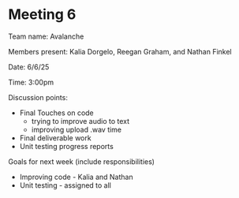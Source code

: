 # Meeting 6

Team name: Avalanche

Members present: Kalia Dorgelo, Reegan Graham, and Nathan Finkel

Date: 6/6/25

Time: 3:00pm

Discussion points:

*   Final Touches on code  
    * trying to improve audio to text
    * improving upload .wav time
*   Final deliverable work
*   Unit testing progress reports

Goals for next week (include responsibilities)

* Improving code - Kalia and Nathan
* Unit testing - assigned to all